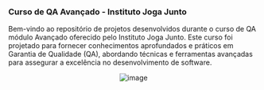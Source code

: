 ### Curso de QA Avançado - Instituto Joga Junto

Bem-vindo ao repositório de projetos desenvolvidos durante o curso de QA módulo Avançado oferecido pelo Instituto Joga Junto. Este curso foi projetado para fornecer conhecimentos aprofundados e práticos em Garantia de Qualidade (QA), abordando técnicas e ferramentas avançadas para assegurar a excelência no desenvolvimento de software.

<p align="center">
  <img src="https://github.com/matheusvfp/Joga_junto_QA/assets/65199677/6e059190-9837-4529-b496-010e3fed367e" alt="image">
</p>
